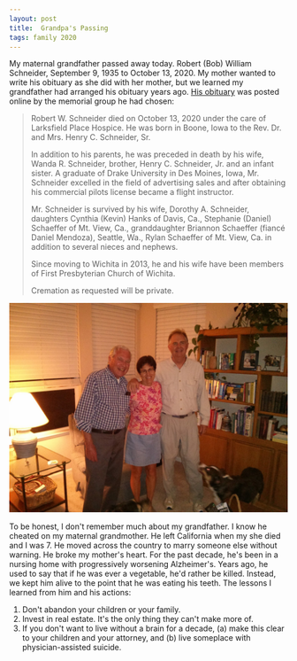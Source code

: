 ```yaml
---
layout: post
title:  Grandpa's Passing 
tags: family 2020
---
```


My maternal grandfather passed away today. Robert (Bob) William Schneider, 
September 9, 1935 to October 13, 2020. My mother wanted to write his obituary as 
she did with her mother, but we learned my grandfather had arranged his obituary years ago.
[His obituary](https://www.cozinememorial.com/obituary/Robert-Schneider) was 
posted online by the memorial group he had chosen:

<blockquote>
Robert W. Schneider died on October 13, 2020 under the care of Larksfield Place Hospice.
He was born in Boone, Iowa to the Rev. Dr. and Mrs. Henry C. Schneider, Sr.

In addition to his parents, he was preceded in death by his wife, Wanda R. Schneider, brother,
 Henry C. Schneider, Jr. and an infant sister. A graduate of Drake University in Des Moines, Iowa,
 Mr. Schneider excelled in the field of advertising sales and after obtaining his commercial pilots
 license became a flight instructor.

Mr. Schneider is survived by his wife, Dorothy A. Schneider, daughters Cynthia (Kevin) Hanks of Davis,
Ca., Stephanie (Daniel) Schaeffer of Mt. View, Ca., granddaughter Briannon Schaeffer (fiancé Daniel Mendoza),
Seattle, Wa., Rylan Schaeffer of Mt. View, Ca. in addition to several nieces and nephews.

Since moving to Wichita in 2013, he and his wife have been members of First Presbyterian Church of Wichita.

Cremation as requested will be private.
</blockquote>

![](2020-10-13-grandpa-passing/grandpa_2.jpg)


To be honest, I don't remember much about my grandfather. I know he cheated on my maternal grandmother. 
He left California when my she died and I was 7. He moved across the country to marry someone else
without warning. He broke my mother's heart.
For the past decade, he's been in a nursing home with progressively
worsening Alzheimer's. Years ago, he used to say that if he was ever a vegetable, he'd rather be killed.
 Instead, we kept him alive to the point that he was eating his teeth. The lessons I learned from him 
 and his actions:

1. Don't abandon your children or your family.
2. Invest in real estate. It's the only thing they can't make more of.
3. If you don't want to live without a brain for a decade, (a) make this clear to your children
and your attorney, and (b) live someplace with physician-assisted suicide.